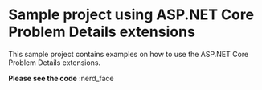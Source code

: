 # Sample project using ASP.NET Core Problem Details extensions
This sample project contains examples on how to use the ASP.NET Core Problem Details extensions.

**Please see the code** :nerd_face